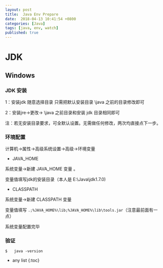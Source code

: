 ```yaml
---
layout: post
title:  Java Env Prepare
date:  2018-04-13 10:41:54 +0800
categories: [Java]
tags: [java, env, watch]
published: true
---
```


# JDK

## Windows

### JDK 安装

1：安装jdk 随意选择目录 只需把默认安装目录 \java 之前的目录修改即可

2：安装jre→更改→ \java 之前目录和安装 jdk 目录相同即可

注：若无安装目录要求，可全默认设置。无需做任何修改，两次均直接点下一步。


### 环境配置

计算机→属性→高级系统设置→高级→环境变量

- JAVA_HOME

系统变量→新建 JAVA_HOME 变量 。

变量值填写jdk的安装目录（本人是 E:\Java\jdk1.7.0)

- CLASSPATH

系统变量→新建 CLASSPATH 变量

变量值填写   `.;%JAVA_HOME%\lib;%JAVA_HOME%\lib\tools.jar`（注意最前面有一点）

系统变量配置完毕

### 验证

```
$   java -version
```

* any list
{:toc}









 





